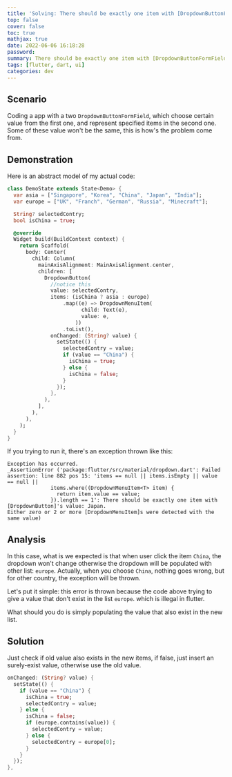 ```yaml
---
title: 'Solving: There should be exactly one item with [DropdownButtonFormField]''s value'
top: false
cover: false
toc: true
mathjax: true
date: 2022-06-06 16:18:28
password:
summary: There should be exactly one item with [DropdownButtonFormField]''s value blah blah
tags: [flutter, dart, ui]
categories: dev
---
```


## Scenario

Coding a app with a two `DropdownButtonFormField`, which choose certain value from the first one, and represent specified items in the second one. Some of these value won't be the same, this is how's the problem come from.

## Demonstration

Here is an abstract model of my actual code:

```dart
class DemoState extends State<Demo> {
  var asia = ["Singapore", "Korea", "China", "Japan", "India"];
  var europe = ["UK", "Franch", "German", "Russia", "Minecraft"];

  String? selectedContry;
  bool isChina = true;

  @override
  Widget build(BuildContext context) {
    return Scaffold(
      body: Center(
        child: Column(
          mainAxisAlignment: MainAxisAlignment.center,
          children: [
            DropdownButton(
              //notice this
              value: selectedContry,
              items: (isChina ? asia : europe)
                  .map((e) => DropdownMenuItem(
                        child: Text(e),
                        value: e,
                      ))
                  .toList(),
              onChanged: (String? value) {
                setState(() {
                  selectedContry = value;
                  if (value == "China") {
                    isChina = true;
                  } else {
                    isChina = false;
                  }
                });
              },
            ),
          ],
        ),
      ),
    );
  }
}
```

If you trying to run it, there's an exception thrown like this:

```
Exception has occurred.
_AssertionError ('package:flutter/src/material/dropdown.dart': Failed assertion: line 882 pos 15: 'items == null || items.isEmpty || value == null ||
              items.where((DropdownMenuItem<T> item) {
                return item.value == value;
              }).length == 1': There should be exactly one item with [DropdownButton]'s value: Japan. 
Either zero or 2 or more [DropdownMenuItem]s were detected with the same value)
```

## Analysis

In this case, what is we expected is that when user click the item `China`, the dropdown won't change otherwise the dropdown will be populated with other list: `europe`. Actually, when you choose `China`, nothing goes wrong, but for other country, the exception will be thrown.

Let's put it simple: this error is thrown because the code above trying to give a value that don't exist in the list `europe`. which is illegal in flutter.

What should you do is simply populating the value that also exist in the new list.

## Solution

Just check if old value also exists in the new items, if false, just insert an surely-exist value, otherwise use the old value.

```dart
onChanged: (String? value) {
  setState(() {
    if (value == "China") {
      isChina = true;
      selectedContry = value;
    } else {
      isChina = false;
      if (europe.contains(value)) {
        selectedContry = value;
      } else {
        selectedContry = europe[0];
      }
    }
  });
},
```